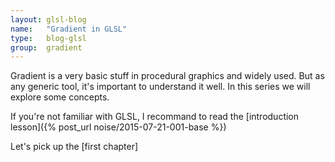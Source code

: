 ```yaml
---
layout: glsl-blog
name:   "Gradient in GLSL"
type:   blog-glsl
group:  gradient
---
```


Gradient is a very basic stuff in procedural graphics and widely used. But as any generic tool, it's important to understand it well. In this series we will explore some concepts.

If you're not familiar with GLSL, I recommand to read the [introduction lesson]({% post_url noise/2015-07-21-001-base %})

Let's pick up the [first chapter]